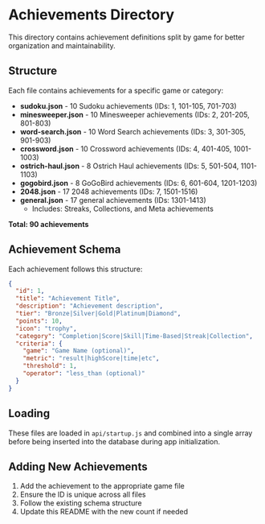 # Achievements Directory

This directory contains achievement definitions split by game for better organization and maintainability.

## Structure

Each file contains achievements for a specific game or category:

- **sudoku.json** - 10 Sudoku achievements (IDs: 1, 101-105, 701-703)
- **minesweeper.json** - 10 Minesweeper achievements (IDs: 2, 201-205, 801-803)
- **word-search.json** - 10 Word Search achievements (IDs: 3, 301-305, 901-903)
- **crossword.json** - 10 Crossword achievements (IDs: 4, 401-405, 1001-1003)
- **ostrich-haul.json** - 8 Ostrich Haul achievements (IDs: 5, 501-504, 1101-1103)
- **gogobird.json** - 8 GoGoBird achievements (IDs: 6, 601-604, 1201-1203)
- **2048.json** - 17 2048 achievements (IDs: 7, 1501-1516)
- **general.json** - 17 general achievements (IDs: 1301-1413)
  - Includes: Streaks, Collections, and Meta achievements

**Total: 90 achievements**

## Achievement Schema

Each achievement follows this structure:

```json
{
  "id": 1,
  "title": "Achievement Title",
  "description": "Achievement description",
  "tier": "Bronze|Silver|Gold|Platinum|Diamond",
  "points": 10,
  "icon": "trophy",
  "category": "Completion|Score|Skill|Time-Based|Streak|Collection",
  "criteria": {
    "game": "Game Name (optional)",
    "metric": "result|highScore|time|etc",
    "threshold": 1,
    "operator": "less_than (optional)"
  }
}
```

## Loading

These files are loaded in `api/startup.js` and combined into a single array before being inserted into the database during app initialization.

## Adding New Achievements

1. Add the achievement to the appropriate game file
2. Ensure the ID is unique across all files
3. Follow the existing schema structure
4. Update this README with the new count if needed
